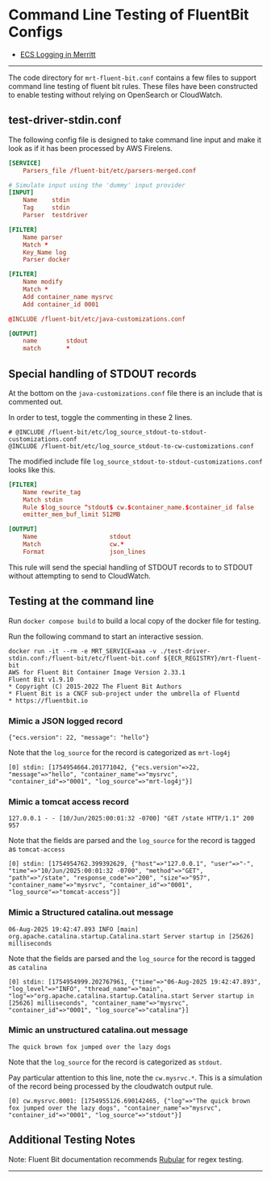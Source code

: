 # Command Line Testing of FluentBit Configs

- [ECS Logging in Merritt](README.md)

---

The code directory for `mrt-fluent-bit.conf` contains a few files to support command line testing of fluent bit rules.  These files have been constructed to enable testing without relying on OpenSearch or CloudWatch.

## test-driver-stdin.conf

The following config file is designed to take command line input and make it look as if it has been processed by AWS Firelens.


```conf
[SERVICE]
    Parsers_file /fluent-bit/etc/parsers-merged.conf

# Simulate input using the 'dummy' input provider
[INPUT]
    Name    stdin
    Tag     stdin
    Parser  testdriver

[FILTER]
    Name parser
    Match *
    Key_Name log
    Parser docker

[FILTER]
    Name modify
    Match *
    Add container_name mysrvc
    Add container_id 0001

@INCLUDE /fluent-bit/etc/java-customizations.conf

[OUTPUT]
    name        stdout
    match       *
```

## Special handling of STDOUT records

At the bottom on the `java-customizations.conf` file there is an include that is commented out.

In order to test, toggle the commenting in these 2 lines.
```
# @INCLUDE /fluent-bit/etc/log_source_stdout-to-stdout-customizations.conf
@INCLUDE /fluent-bit/etc/log_source_stdout-to-cw-customizations.conf
```

The modified include file `log_source_stdout-to-stdout-customizations.conf` looks like this.

```conf
[FILTER]
    Name rewrite_tag
    Match stdin
    Rule $log_source ^stdout$ cw.$container_name.$container_id false
    emitter_mem_buf_limit 512MB

[OUTPUT]
    Name                    stdout
    Match                   cw.*
    Format                  json_lines
```

This rule will send the special handling of STDOUT records to to STDOUT without attempting to send to CloudWatch.

## Testing at the command line

Run `docker compose build` to build a local copy of the docker file for testing.

Run the following command to start an interactive session.

```
docker run -it --rm -e MRT_SERVICE=aaa -v ./test-driver-stdin.conf:/fluent-bit/etc/fluent-bit.conf ${ECR_REGISTRY}/mrt-fluent-bit
AWS for Fluent Bit Container Image Version 2.33.1
Fluent Bit v1.9.10
* Copyright (C) 2015-2022 The Fluent Bit Authors
* Fluent Bit is a CNCF sub-project under the umbrella of Fluentd
* https://fluentbit.io
```

### Mimic a JSON logged record
```
{"ecs.version": 22, "message": "hello"}
```

Note that the `log_source` for the record is categorized as `mrt-log4j`
```
[0] stdin: [1754954664.201771042, {"ecs.version"=>22, "message"=>"hello", "container_name"=>"mysrvc", "container_id"=>"0001", "log_source"=>"mrt-log4j"}]
```

### Mimic a tomcat access record

```
127.0.0.1 - - [10/Jun/2025:00:01:32 -0700] "GET /state HTTP/1.1" 200 957
```

Note that the fields are parsed and the `log_source` for the record is tagged as `tomcat-access`
```
[0] stdin: [1754954762.399392629, {"host"=>"127.0.0.1", "user"=>"-", "time"=>"10/Jun/2025:00:01:32 -0700", "method"=>"GET", "path"=>"/state", "response_code"=>"200", "size"=>"957", "container_name"=>"mysrvc", "container_id"=>"0001", "log_source"=>"tomcat-access"}]
```

### Mimic a Structured catalina.out message

```
06-Aug-2025 19:42:47.893 INFO [main] org.apache.catalina.startup.Catalina.start Server startup in [25626] milliseconds
```

Note that the fields are parsed and the  `log_source` for the record is tagged as `catalina`
```
[0] stdin: [1754954999.202767961, {"time"=>"06-Aug-2025 19:42:47.893", "log_level"=>"INFO", "thread_name"=>"main", "log"=>"org.apache.catalina.startup.Catalina.start Server startup in [25626] milliseconds", "container_name"=>"mysrvc", "container_id"=>"0001", "log_source"=>"catalina"}]
```

### Mimic an unstructured catalina.out message
```
The quick brown fox jumped over the lazy dogs
```

Note that the `log_source` for the record is categorized as `stdout`.

Pay particular attention to this line, note the `cw.mysrvc.*`.  This is a simulation of the record being processed by the cloudwatch output rule.
```
[0] cw.mysrvc.0001: [1754955126.690142465, {"log"=>"The quick brown fox jumped over the lazy dogs", "container_name"=>"mysrvc", "container_id"=>"0001", "log_source"=>"stdout"}]
```

## Additional Testing Notes

Note: Fluent Bit documentation recommends [Rubular](https://rubular.com/) for regex testing.

---


